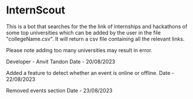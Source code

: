# InternScout

This is a bot that searches for the the link of internships and hackathons of some top universities which can be added by the user in the file "collegeName.csv". It will return a csv file containing all the relevant links. 

Please note adding too many universities may result in error.


Developer - Anvit Tandon
Date -  20/08/2023


Added a feature to detect whether an event is online or offline.
Date - 22/08/2023


Removed events section
Date - 23/08/2023